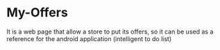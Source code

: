 # My-Offers
It is a web page that allow a store to put its offers, so it can be used as a reference for the android application (intelligent to do list)
